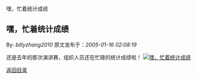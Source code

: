 嘿，忙着统计成绩
## 嘿，忙着统计成绩

By: *billyzhang2010* 原文发布于：*2005-01-16 02:08:19*

还是去年的那次演讲赛，组织人员还在忙碌的统计成绩啦！
[![嘿，忙着统计成绩](http://s11.sinaimg.cn/middle/6983393849da9952ea31a&amp;690)](http://s15.sinaimg.cn/middle/6983393849da99594dd9e&amp;690)

[返回目录](index.html)
